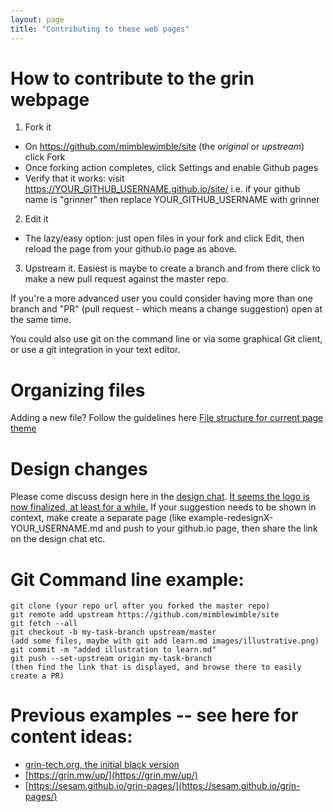 ```yaml
---
layout: page
title: "Contributing to these web pages"
---
```


# How to contribute to the grin webpage

1. Fork it
  - On https://github.com/mimblewimble/site (the _original_ or _upstream_) click Fork
  - Once forking action completes, click Settings and enable Github pages
  - Verify that it works: visit https://YOUR_GITHUB_USERNAME.github.io/site/
    i.e. if your github name is "grinner" then replace YOUR_GITHUB_USERNAME with grinner
2. Edit it
  - The lazy/easy option: just open files in your fork and click Edit, then reload the page from your github.io page as above.
3. Upstream it.
   Easiest is maybe to create a branch and from there click to make a new pull request against the master repo.

If you're a more advanced user you could consider having more than one branch and "PR" (pull request - which means a change suggestion) open at the same time.

You could also use git on the command line or via some graphical Git client, or use a git integration in your text editor.

# Organizing files
Adding a new file? Follow the guidelines here [File structure for current page theme](https://github.com/mmistakes/so-simple-theme#structure)

# Design changes
Please come discuss design here in the [design chat](https://gitter.im/grin_community/design).
[It seems the logo is now finalized, at least for a while.](https://github.com/mimblewimble/site/issues/7)
If your suggestion needs to be shown in context, make create a separate page (like example-redesignX-YOUR_USERNAME.md and push to your github.io page, then share the link on the design chat etc.

# Git Command line example:
```
git clone (your repo url after you forked the master repo)
git remote add upstream https://github.com/mimblewimble/site
git fetch --all
git checkout -b my-task-branch upstream/master
(add some files, maybe with git add learn.md images/illustrative.png)
git commit -m "added illustration to learn.md"
git push --set-upstream origin my-task-branch
(then find the link that is displayed, and browse there to easily create a PR)
```

# Previous examples -- see here for content ideas:
- [grin-tech.org, the initial black version](https://web.archive.org/web/20180917135841/http://grin-tech.org)
- [https://grin.mw/up/](https://grin.mw/up/)
- [https://sesam.github.io/grin-pages/](https://sesam.github.io/grin-pages/)
